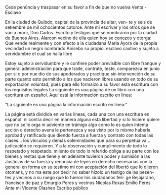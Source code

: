 Cede penúncia y traspasar en su favor a fin de que no vuelva
Venta - Esclavo

En la ciudad de Quibdo, capital de la provincia de altar, ven- te y seis de setiembre de mil ochocientos catorce. Ante mi escrivar y los otros que se van a morir, Don Carlos.
Escrito y testigos que se nombraron por la ciudad de Buenos Aires. Alarcon vecino de ella quien hoy se conozco y otorga: Que vende realmente y con efecto a la ciudadana Maria Ayora de la propia vecindad un negro nombrado Anisebo su propio.
esclavo cautivo y sujeto a servidumbre el cual se halla libre

Estoy sujeto a servidumbre y le confiere poder previsible con libre franque y general administración para que traite, contrate, teste, comparezca en junio por si o por nue
dio de sus apoderados y practique sin intervención de su parte quanto esto permitido a los que nacieron libres usando en todo de su exportación voluntad, pues para ello formaizo a su favor esta escritura con los requisitos legales
La siguiente es una página de un libro con una escritura en español. Aquí está la información escrito en línea:

"La siguiente es una página la información escrito en línea:"

La página está dividida en varias líneas, cada una con una escritura en español.
ni contra decir en manera alguna esta libertad y si lo hiciere quiere que no se le orga ni adviente en trámigo algo como lo es quien intenta acción o derecho avena le pertenezca y sea visto por lo mismo haberla aprobad y ratificado que
diendo fuerza a fuerza y contrato con todas las clases... los vínculos y demás solemnidades que para su perpetua va... judicación se requieren. Y a la observación y cumplimiento de todo lo respetado y respetado.
miiento de todo lo referido obliga a su parte con los bienes y rentas que tiene y en adelante tuvieron poder y sumisión a las Justicias de su fuerza y renuncia de leyes en derecho necesarias con la general en forma en su testimo
mi con aceptación del libertó que lo dijeron otomans, y no ma este por decir no saber hizolo un testigo de las pesen- tes y vecinos a su ruego que lo fueron los ciudadanos feli- ge Bejajarano, francisco de paz y Emurgio Peres y vecinos
Nicolas Roxas
Emilio Peres
Ante mi Vicente Olasheo
Escribo público